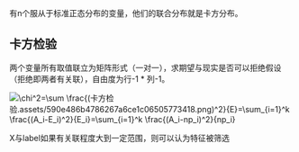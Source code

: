 有n个服从于标准正态分布的变量，他们的联合分布就是卡方分布。



## 卡方检验

两个变量所有取值联立为矩阵形式（一对一），求期望与现实是否可以拒绝假设（拒绝即两者有关联），自由度为行-1 * 列-1。

![\chi^2=\sum \frac{(卡方检验.assets/590e486b4786267a6ce1c06505773418.png)^2}{E}=\sum_{i=1}^k \frac{(A_i-E_i)^2}{E_i}=\sum_{i=1}^k \frac{(A_i-np_i)^2}{np_i}](https://wiki.mbalib.com/w/images/math/5/9/0/590e486b4786267a6ce1c06505773418.png)

X与label如果有关联程度大到一定范围，则可以认为特征被筛选